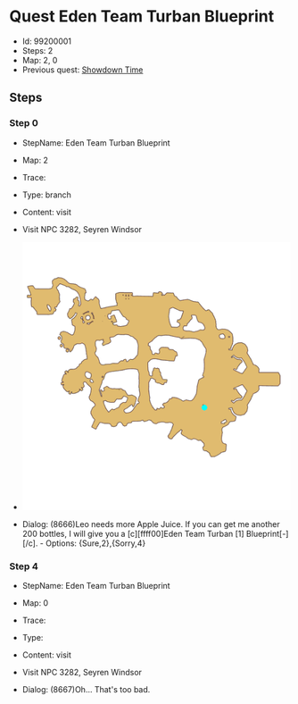 # Quest Eden Team Turban Blueprint

- Id: 99200001
- Steps: 2
- Map: 2, 0
- Previous quest: [Showdown Time](99190002.md)

## Steps

### Step 0
- StepName:  Eden Team Turban Blueprint
- Map:  2
- Trace:  
- Type:  branch
- Content:  visit
- Visit NPC 3282, Seyren Windsor

- ![images/99200001_0.png](images/99200001_0.png)
- Dialog: (8666)Leo needs more Apple Juice. If you can get me another 200 bottles, I will give you a [c][ffff00]Eden Team Turban [1] Blueprint[-][/c]. - Options: {Sure,2},{Sorry,4}


### Step 4
- StepName:  Eden Team Turban Blueprint
- Map:  0
- Trace:  
- Type:  
- Content:  visit
- Visit NPC 3282, Seyren Windsor

- Dialog: (8667)Oh... That's too bad.


